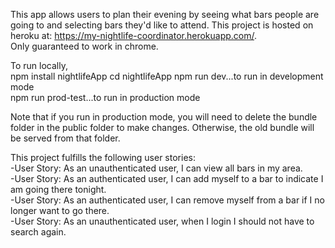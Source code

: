 This app allows users to plan their evening by seeing what bars people are going to
and selecting bars they'd like to attend. 
This project is hosted on heroku at: https://my-nightlife-coordinator.herokuapp.com/.  
Only guaranteed to work in chrome. 

To run locally,   
npm install nightlifeApp
cd nightlifeApp
npm run dev...to run in development mode     
npm run prod-test...to run in production mode  

Note that if you run in production mode, you will need to delete the bundle folder in the public folder to make changes. Otherwise, the old bundle will be served from that folder. 

This project fulfills the following user stories:  
-User Story: As an unauthenticated user, I can view all bars in my area.  
-User Story: As an authenticated user, I can add myself to a bar to indicate I am going there tonight.  
-User Story: As an authenticated user, I can remove myself from a bar if I no longer want to go there.  
-User Story: As an unauthenticated user, when I login I should not have to search again.